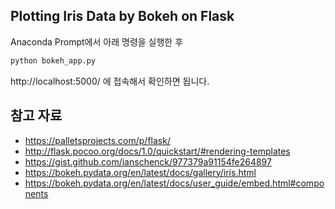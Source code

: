 ## Plotting Iris Data by Bokeh on Flask
Anaconda Prompt에서 아래 명령을 실행한 후
```bash
python bokeh_app.py
```

http://localhost:5000/ 에 접속해서 확인하면 됩니다.


## 참고 자료
- https://palletsprojects.com/p/flask/
- http://flask.pocoo.org/docs/1.0/quickstart/#rendering-templates
- https://gist.github.com/ianschenck/977379a91154fe264897
- https://bokeh.pydata.org/en/latest/docs/gallery/iris.html
- https://bokeh.pydata.org/en/latest/docs/user_guide/embed.html#components
